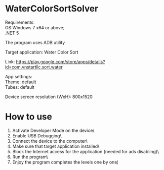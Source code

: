 # WaterColorSortSolver

Requirements:\
OS Windows 7 x64 or above;\
.NET 5

The program uses ADB utility

Target application: Water Color Sort

Link: https://play.google.com/store/apps/details?id=com.vnstartllc.sort.water

App settings:\
Theme: default\
Tubes: default

Device screen resolution (WxH): 800x1520

# How to use

1. Activate Developer Mode on the device\
2. Enable USB Debugging\
3. Connect the device to the computer\
4. Make sure that target application installed\
5. Block the Internet access for the application (needed for ads disabling)\
6. Run the program\
7. Enjoy the program completes the levels one by one)
